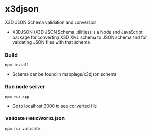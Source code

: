 # x3djson
X3D JSON Schema validation and conversion

* X3DJSON (X3D JSON Schema utilities) is a Node and JavaScript package for converting X3D XML schema to JSON schema and for validating JSON files with that schema

### Build

```
npm install
```

* Schema can be found in mappings/x3djson.schema

### Run node server

```
npm run app
```

* Go to localhost:3000 to see converted file

### Validate HelloWorld.json

```
npm run validate
```
